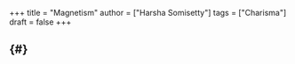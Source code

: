 +++
title = "Magnetism"
author = ["Harsha Somisetty"]
tags = ["Charisma"]
draft = false
+++

##  {#}